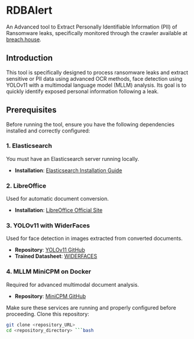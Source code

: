 # RDBAlert
An Advanced tool to Extract Personally Identifiable Information (PII) of Ransomware leaks, specifically monitored through the crawler available at [breach.house](https://breach.house).

## Introduction

This tool is specifically designed to process ransomware leaks and extract sensitive or PII data using advanced OCR methods, face detection using YOLOv11 with a multimodal language model (MLLM) analysis. Its goal is to quickly identify exposed personal information following a leak.

## Prerequisites

Before running the tool, ensure you have the following dependencies installed and correctly configured:

### 1. Elasticsearch

You must have an Elasticsearch server running locally.

-   **Installation**: [Elasticsearch Installation Guide](https://www.elastic.co/guide/en/elasticsearch/reference/current/install-elasticsearch.html)

### 2. LibreOffice

Used for automatic document conversion.

-   **Installation**: [LibreOffice Official Site](https://www.libreoffice.org/download/download/)

### 3. YOLOv11 with WiderFaces

Used for face detection in images extracted from converted documents.

-   **Repository**: [YOLOv11 GitHub](https://github.com/ultralytics/ultralytics)
-   **Trained Datasheet**: [WIDERFACES](http://shuoyang1213.me/WIDERFACE/)

### 4. MLLM MiniCPM on Docker

Required for advanced multimodal document analysis.

-   **Repository**: [MiniCPM GitHub](https://github.com/OpenBMB/MiniCPM)

Make sure these services are running and properly configured before proceeding.
Clone this repository:

```bash
git clone <repository_URL>
cd <repository_directory> ```bash

